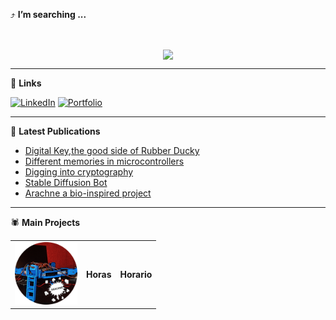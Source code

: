 :arrow_heading_up: **I’m searching ...**

<br>
<p align="center"><a href="https://github.com/aleph8">
      <img align="center" src="https://github-readme-stats.vercel.app/api?username=aleph8&theme=dark&show_icons=true&hide=prs,issues,contribs&line_height=20&disable_animations=false">  
</a></p>

*** 

:link: **Links**

[![LinkedIn](https://img.shields.io/badge/-LinkedIn-black?style=for-the-badge&logo=linkedin&logoColor=white)](https://www.linkedin.com/in/alegpwk/?locale=en_US "Linkedin")
[![Portfolio](https://img.shields.io/badge/-Portfolio-black?style=for-the-badge&logo=gnometerminal&logoColor=white)](https://www.alejandrogp.com/ "alejandrogp.com")

***

:pencil: **Latest Publications**

<!-- PUBLICATIONS-LIST:START -->

- [Digital Key,the good side of Rubber Ducky](https://www.alejandrogp.com/electronics/digital-keythe-good-side-of-rubber-ducky)
- [Different memories in microcontrollers](https://www.alejandrogp.com/electronics/different-memories-in-microcontrollers)
- [Digging into cryptography](https://www.alejandrogp.com/software/digging-into-cryptography)
- [Stable Diffusion Bot](https://www.alejandrogp.com/software/stable-diffusion-bot)
- [Arachne a bio-inspired project](https://www.alejandrogp.com/laboratory/arachne)

<!-- PUBLICATIONS-LIST:END -->

***
:spider: **Main Projects**

<table>
<tr>
  <td> <img width="100" height="100" src="https://github.com/aleph8/aleph8/blob/main/logos/arachnelogo.png?raw=true"> </td>
  <td><strong>Horas</strong></td>
  <td><strong>Horario</strong></td>
</tr>
</table>
